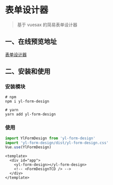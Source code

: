 # 表单设计器
> 基于 vuesax 的简易表单设计器

## 一、在线预览地址
[表单设计器](https://libra-lei.github.io/yl-form-design)

## 二、安装和使用
### 安装模块
```
# npm
npm i yl-form-design
```
```
# yarn
yarn add yl-form-design
```

### 使用
``` javascript
import YlFormDesign from 'yl-form-design'
import 'yl-form-design/dist/yl-form-design.css'
Vue.use(YlFormDesign)
```
``` Vue
<template>
  <div id="app">
    <yl-form-design></yl-form-design>
    <!-- <FormDesignTCD /> -->
  </div>
</template>
```